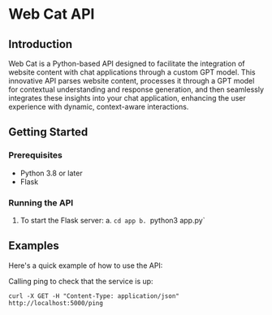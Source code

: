 # Web Cat API

## Introduction

Web Cat is a Python-based API designed to facilitate the integration of website content with chat applications through a custom GPT model. This innovative API parses website content, processes it through a GPT model for contextual understanding and response generation, and then seamlessly integrates these insights into your chat application, enhancing the user experience with dynamic, context-aware interactions.

## Getting Started

### Prerequisites

- Python 3.8 or later
- Flask

### Running the API

1. To start the Flask server: 
    a. `cd app
    b. `python3 app.py`


## Examples

Here's a quick example of how to use the API:

Calling ping to check that the service is up:

`curl -X GET -H "Content-Type: application/json" http://localhost:5000/ping`
